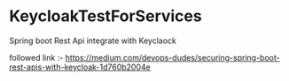 # KeycloakTestForServices
Spring boot Rest Api integrate with Keyclaock

followed link :- https://medium.com/devops-dudes/securing-spring-boot-rest-apis-with-keycloak-1d760b2004e
